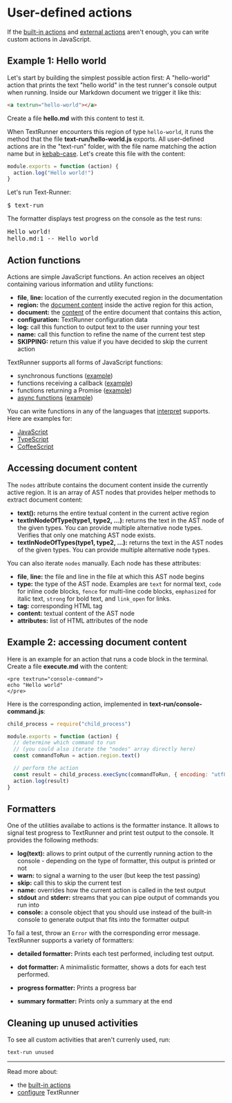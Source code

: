 # User-defined actions

If the [built-in actions](built-in-actions.md) and
[external actions](external-actions.md) aren't enough, you can write custom
actions in JavaScript.

## Example 1: Hello world

Let's start by building the simplest possible action first: A "hello-world"
action that prints the text "hello world" in the test runner's console output
when running. Inside our Markdown document we trigger it like this:

<a textrun="workspace/create-file">

```html
<a textrun="hello-world"></a>
```

Create a file **hello.md** with this content to test it.

</a>

When TextRunner encounters this region of type `hello-world`, it runs the method
that the file <a textrun="workspace/create-file">**text-run/hello-world.js**
exports. All user-defined actions are in the "text-run" folder, with the file
name matching the action name but in
[kebab-case](http://wiki.c2.com/?KebabCase). Let's create this file with the
content:

```javascript
module.exports = function (action) {
  action.log("Hello world!")
}
```

</a>

Let's run Text-Runner:

<pre textrun="shell/exec">
$ text-run
</pre>

The formatter displays test progress on the console as the test runs:

<pre textrun="shell/exec-output">
Hello world!
hello.md:1 -- Hello world
</pre>

## Action functions

Actions are simple JavaScript functions. An action receives an object containing
various information and utility functions:

<a textrun="verify-action-args" ignore="linkTargets">

- **file**, **line:** location of the currently executed region in the
  documentation
- **region:** the [document content](#accessing-document-content) inside the
  active region for this action,
- **document:** the [content](#accessing-document-content) of the entire
  document that contains this action,
- **configuration:** TextRunner configuration data
- **log:** call this function to output text to the user running your test
- **name:** call this function to refine the name of the current test step
- **SKIPPING:** return this value if you have decided to skip the current action

</a>

TextRunner supports all forms of JavaScript functions:

- synchronous functions
  ([example](../examples/custom-action-sync/text-run/hello-world.js))
- functions receiving a callback
  ([example](../examples/custom-action-callback/text-run/hello-world.js))
- functions returning a Promise
  ([example](../examples/custom-action-promise/text-run/hello-world.js))
- [async
  functions](https://developer.mozilla.org/en-US/docs/Web/JavaScript/Reference/Statements/async_function)
  ([example](../examples/custom-action-async/text-run/hello-world.js))

You can write functions in any of the languages that
[interpret](https://github.com/gulpjs/interpret) supports. Here are examples
for:

- [JavaScript](../examples/custom-action-sync/)
- [TypeScript](../examples/custom-action-typescript/)
- [CoffeeScript](../examples/custom-action-coffeescript/)

## Accessing document content

The `nodes` attribute contains the document content inside the currently active
region. It is an array of AST nodes that provides helper methods to extract
document content:

<!-- TODO: ensure completeness of this -->

- **text():** returns the entire textual content in the current active region
- **textInNodeOfType(type1, type2, ...):** returns the text in the AST node of
  the given types. You can provide multiple alternative node types. Verifies
  that only one matching AST node exists.
- **textInNodeOfTypes(type1, type2, ...):** returns the text in the AST nodes of
  the given types. You can provide multiple alternative node types.

You can also iterate `nodes` manually. Each node has these attributes:
<a textrun="verify-ast-node-attributes">

- **file**, **line:** the file and line in the file at which this AST node
  begins
- **type:** the type of the AST node. Examples are `text` for normal text,
  `code` for inline code blocks, `fence` for multi-line code blocks,
  `emphasized` for italic text, `strong` for bold text, and `link_open` for
  links.
- **tag:** corresponding HTML tag
- **content:** textual content of the AST node
- **attributes:** list of HTML attributes of the node </a>

## Example 2: accessing document content

Here is an example for an action that runs a code block in the terminal.
<a textrun="workspace/create-file"> Create a file **execute.md** with the
content:

```
<pre textrun="console-command">
echo "Hello world"
</pre>
```

</a>

Here is the corresponding action, implemented in
<a textrun="workspace/create-file"> **text-run/console-command.js**:

```javascript
child_process = require("child_process")

module.exports = function (action) {
  // determine which command to run
  // (you could also iterate the "nodes" array directly here)
  const commandToRun = action.region.text()

  // perform the action
  const result = child_process.execSync(commandToRun, { encoding: "utf8" })
  action.log(result)
}
```

</a>

<a textrun="extension/run-textrunner"></a>

## Formatters

One of the utilities availabe to actions is the formatter instance. It allows to
signal test progress to TextRunner and print test output to the console. It
provides the following methods:

<!-- TODO: verify completeness -->

- **log(text):** allows to print output of the currently running action to the
  console - depending on the type of formatter, this output is printed or not
- **warn:** to signal a warning to the user (but keep the test passing)
- **skip:** call this to skip the current test
- **name:** overrides how the current action is called in the test output
- **stdout** and **stderr:** streams that you can pipe output of commands you
  run into
- **console:** a console object that you should use instead of the built-in
  console to generate output that fits into the formatter output

To fail a test, throw an `Error` with the corresponding error message.
TextRunner supports a variety of formatters:

- **detailed formatter:** Prints each test performed, including test output.

- **dot formatter:** A minimalistic formatter, shows a dots for each test
  performed.

- **progress formatter:** Prints a progress bar

- **summary formatter:** Prints only a summary at the end

## Cleaning up unused activities

To see all custom activities that aren't currenly used, run:

<!-- TODO: ensure this command exists -->

```
text-run unused
```

<hr>

Read more about:

- the [built-in actions](built-in-actions.md)
- [configure](configuration.md) TextRunner
